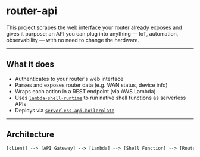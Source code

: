# router-api

This project scrapes the web interface your router already exposes and gives it purpose: an API you can plug into anything — IoT, automation, observability — with no need to change the hardware.

---

## What it does

- Authenticates to your router's web interface
- Parses and exposes router data (e.g. WAN status, device info)
- Wraps each action in a REST endpoint (via AWS Lambda)
- Uses [`lambda-shell-runtime`](https://github.com/ql4b/lambda-shell-runtime) to run native shell functions as serverless APIs
- Deploys via [`serverless-api-boilerplate`](https://github.com/ql4b/serverless-api-boilerplate)

---

## Architecture

```txt
[client] --> [API Gateway] --> [Lambda] --> [Shell Function] --> [Router Web UI]